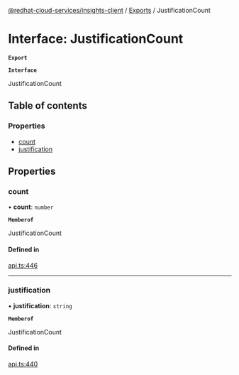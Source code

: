 [@redhat-cloud-services/insights-client](../README.md) / [Exports](../modules.md) / JustificationCount

# Interface: JustificationCount

**`Export`**

**`Interface`**

JustificationCount

## Table of contents

### Properties

- [count](JustificationCount.md#count)
- [justification](JustificationCount.md#justification)

## Properties

### count

• **count**: `number`

**`Memberof`**

JustificationCount

#### Defined in

[api.ts:446](https://github.com/mkholjuraev/javascript-clients/blob/master/packages/insights/api.ts#L446)

___

### justification

• **justification**: `string`

**`Memberof`**

JustificationCount

#### Defined in

[api.ts:440](https://github.com/mkholjuraev/javascript-clients/blob/master/packages/insights/api.ts#L440)

